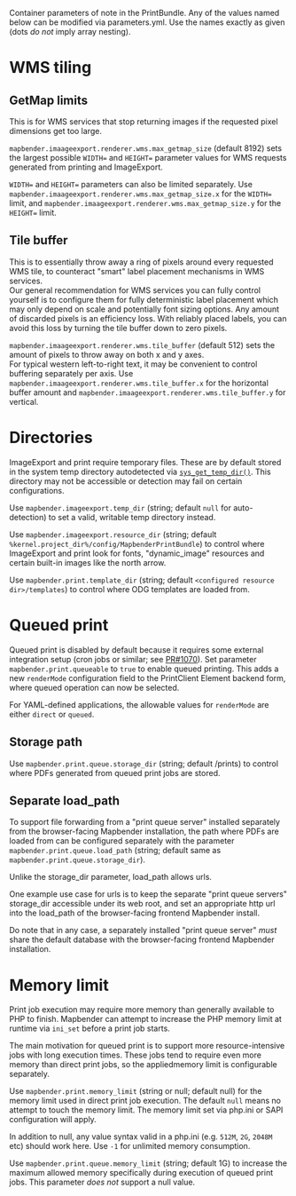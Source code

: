 Container parameters of note in the PrintBundle. Any of the values named below can be modified
via parameters.yml. Use the names exactly as given (dots _do_ _not_ imply array nesting).
# WMS tiling
## GetMap limits
This is for WMS services that stop returning images if the requested pixel dimensions get too large.

`mapbender.imaageexport.renderer.wms.max_getmap_size` (default 8192) sets the largest possible `WIDTH=`
and `HEIGHT=` parameter values for WMS requests generated from printing and ImageExport.

`WIDTH=` and `HEIGHT=` parameters can also be limited separately. Use `mapbender.imaageexport.renderer.wms.max_getmap_size.x`
for the `WIDTH=` limit, and `mapbender.imaageexport.renderer.wms.max_getmap_size.y` for the `HEIGHT=` limit.  

## Tile buffer
This is to essentially throw away a ring of pixels around every requested WMS tile, to counteract
"smart" label placement mechanisms in WMS services.  
Our general recommendation for WMS services you can fully control yourself is to configure them
for fully deterministic label placement which may only depend on scale and potentially font sizing
options. Any amount of discarded pixels is an efficiency loss. With reliably placed labels, you
can avoid this loss by turning the tile buffer down to zero pixels.

`mapbender.imaageexport.renderer.wms.tile_buffer` (default 512) sets the amount of pixels to throw
away on both x and y axes.  
For typical western left-to-right text, it may be convenient to control buffering separately per
axis. Use `mapbender.imaageexport.renderer.wms.tile_buffer.x` for the horizontal buffer amount and
`mapbender.imaageexport.renderer.wms.tile_buffer.y` for vertical.

# Directories
ImageExport and print require temporary files. These are by default stored in the system temp directory
autodetected via [`sys_get_temp_dir()`](https://www.php.net/manual/en/function.sys-get-temp-dir.php).
This directory may not be accessible or detection may fail on certain configurations.

Use `mapbender.imageexport.temp_dir` (string; default `null` for auto-detection) to set a valid,
writable temp directory instead.

Use `mapbender.imageexport.resource_dir` (string; default `%kernel.project_dir%/config/MapbenderPrintBundle`)
to control where ImageExport and print look for fonts, "dynamic_image" resources and certain built-in
images like the north arrow.

Use `mapbender.print.template_dir` (string; default `<configured resource dir>/templates`) to control where
ODG templates are loaded from.

# Queued print
Queued print is disabled by default because it requires some external integration setup (cron jobs
or similar; see [PR#1070](https://github.com/mapbender/mapbender/pull/1070)).
Set parameter `mapbender.print.queueable` to `true` to enable queued printing.
This adds a new `renderMode` configuration field to the PrintClient Element backend form, where queued
operation can now be selected.

For YAML-defined applications, the allowable values for `renderMode` are either `direct` or `queued`.

## Storage path
Use `mapbender.print.queue.storage_dir` (string; default <webroot>/prints) to control where
PDFs generated from queued print jobs are stored.

## Separate load_path
To support file forwarding from a "print queue server" installed separately from the browser-facing Mapbender
installation, the path where PDFs are loaded from can be configured separately with the parameter
`mapbender.print.queue.load_path` (string; default same as `mapbender.print.queue.storage_dir`).

Unlike the storage_dir parameter, load_path allows urls.

One example use case for urls is to keep the separate "print queue servers" storage_dir accessible under its
web root, and set an appropriate http url into the load_path of the browser-facing frontend
Mapbender install.

Do note that in any case, a separately installed "print queue server" _must_ share the default
database with the browser-facing frontend Mapbender installation.

# Memory limit
Print job execution may require more memory than generally available to PHP to
finish. Mapbender can attempt to increase the PHP memory limit at runtime via
`ini_set` before a print job starts.

The main motivation for queued print is to support more resource-intensive jobs with
long execution times. These jobs tend to require even more memory than direct print
jobs, so the appliedmemory limit is configurable separately.

Use `mapbender.print.memory_limit` (string or null; default null) for the memory limit
used in direct print job execution. The default `null` means no attempt to touch the memory
limit. The memory limit set via php.ini or SAPI configuration will apply.

In addition to null, any value syntax valid in a php.ini (e.g. `512M`, `2G`, `2048M` etc) should work here.
Use `-1` for unlimited memory consumption.

Use `mapbender.print.queue.memory_limit` (string; default 1G) to increase the maximum allowed memory
specifically during execution of queued print jobs. This parameter _does_ _not_
support a null value.
